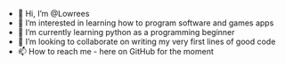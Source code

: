 - 👋 Hi, I’m @Lowrees
- 👀 I’m interested in learning how to program software and games apps
- 🌱 I’m currently learning python as a programming beginner
- 💞️ I’m looking to collaborate on writing my very first lines of good code
- 📫 How to reach me - here on GitHub for the moment

<!---
Lowrees/Lowrees is a ✨ special ✨ repository because its `README.md` (this file) appears on your GitHub profile.
You can click the Preview link to take a look at your changes.
--->
